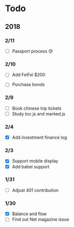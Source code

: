 # Todo

## 2018

### 2/11

- [ ] Passport process :sweat:


### 2/10

- [ ] Add FeiFei $200
- [ ] Purchase bonds


### 2/9 

- [ ] Book chinese trip tickets
- [ ] Study toc.js and marked.js

### 2/4

- [x] Add investment finance log

### 2/3

- [x] Support mobile display
- [x] Add babel support

### 1/31

- [ ] Adjust 401 contribution 

### 1/30

- [x] Balance and flow
- [ ] Find out Net magazine issue